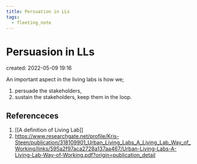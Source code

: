 ```yaml
---
title: Persuation in LLs
tags:
  - fleeting_note
---
```


# Persuasion in LLs
created: 2022-05-09 19:16

An important aspect in the living labs is how we;

1. persuade the stakeholders,
2. sustain the stakeholders, keep them in the loop.

## Referenceces
1. [[A definition of Living Lab]]
2. https://www.researchgate.net/profile/Kris-Steen/publication/318109901_Urban_Living_Labs_A_Living_Lab_Way_of_Working/links/595a2f97aca2728a137aa467/Urban-Living-Labs-A-Living-Lab-Way-of-Working.pdf?origin=publication_detail